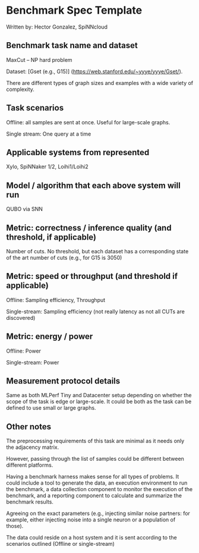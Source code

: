 # Benchmark Spec Template

Written by: Hector Gonzalez, SpiNNcloud

## Benchmark task name and dataset
MaxCut – NP hard problem

Dataset: [Gset (e.g., G15)]
(https://web.stanford.edu/~yyye/yyye/Gset/).

There are different types of graph sizes and
examples with a wide variety of complexity.

## Task scenarios
Offline: all samples are sent at once. Useful for
large-scale graphs.

Single stream: One query at a time

## Applicable systems from represented
Xylo, SpiNNaker 1/2, Loihi1/Loihi2

## Model / algorithm that each above system will run
QUBO via SNN 

## Metric: correctness / inference quality (and threshold, if applicable)
Number of cuts. No threshold, but each dataset
has a corresponding state of the art number of
cuts (e.g., for G15 is 3050)


## Metric: speed or throughput (and threshold if applicable)
Offline: Sampling efficiency, Throughput

Single-stream: Sampling efficiency (not really latency as not all CUTs are discovered)

## Metric: energy / power
Offline: Power

Single-stream: Power

## Measurement protocol details
Same as both MLPerf Tiny and Datacenter
setup depending on whether the scope of the
task is edge or large-scale. It could be both as
the task can be defined to use small or large
graphs.

## Other notes
The preprocessing requirements of this task are
minimal as it needs only the adjacency matrix.

However, passing through the list of samples
could be different between different platforms.

Having a benchmark harness makes sense for
all types of problems. It could include a tool to
generate the data, an execution environment to
run the benchmark, a data collection
component to monitor the execution of the
benchmark, and a reporting component to
calculate and summarize the benchmark
results.

Agreeing on the exact parameters (e.g.,
injecting similar noise partners: for example,
either injecting noise into a single neuron or a
population of those).

The data could reside on a host system and it is
sent according to the scenarios outlined
(Offline or single-stream)

